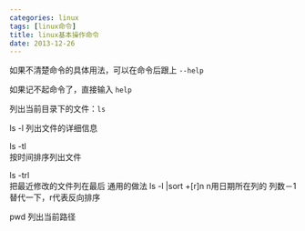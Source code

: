 ```yaml
---
categories: linux
tags: [linux命令]
title: linux基本操作命令
date: 2013-12-26
---
```


如果不清楚命令的具体用法，可以在命令后跟上 `--help`

如果记不起命令了，直接输入 `help`

列出当前目录下的文件：`ls`

ls -l 
列出文件的详细信息

ls -tl   
按时间排序列出文件

ls -trl  
把最近修改的文件列在最后
通用的做法
ls -l |sort +[r]n
n用日期所在列的 列数－1 替代一下，r代表反向排序

pwd 列出当前路径

